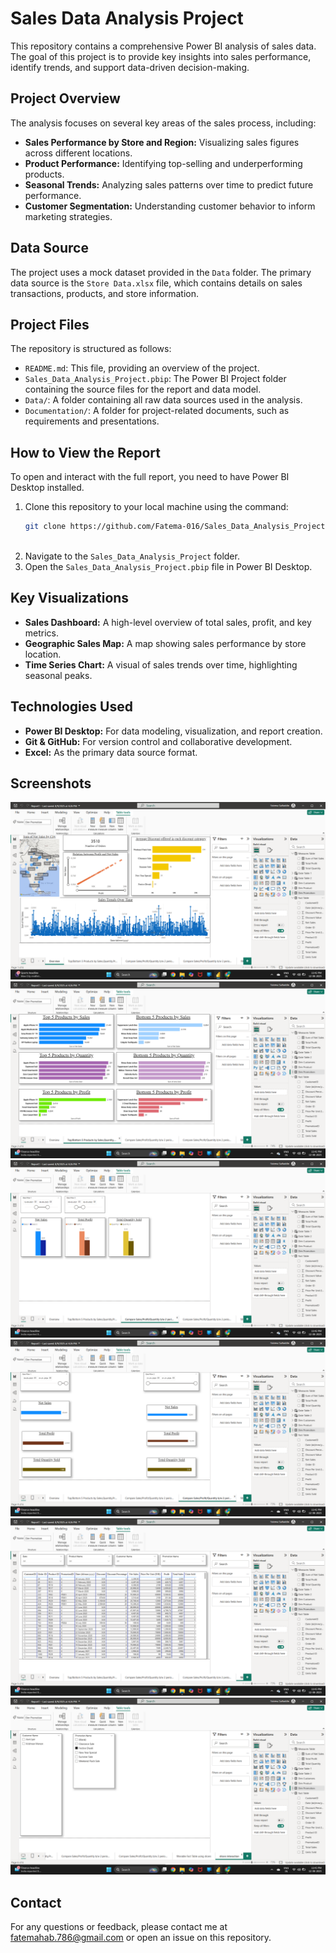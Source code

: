 # Sales Data Analysis Project

This repository contains a comprehensive Power BI analysis of sales data. The goal of this project is to provide key insights into sales performance, identify trends, and support data-driven decision-making.

## Project Overview

The analysis focuses on several key areas of the sales process, including:

* **Sales Performance by Store and Region:** Visualizing sales figures across different locations.
* **Product Performance:** Identifying top-selling and underperforming products.
* **Seasonal Trends:** Analyzing sales patterns over time to predict future performance.
* **Customer Segmentation:** Understanding customer behavior to inform marketing strategies.

## Data Source

The project uses a mock dataset provided in the `Data` folder. The primary data source is the `Store Data.xlsx` file, which contains details on sales transactions, products, and store information.

## Project Files

The repository is structured as follows:

* `README.md`: This file, providing an overview of the project.
* `Sales_Data_Analysis_Project.pbip`: The Power BI Project folder containing the source files for the report and data model.
* `Data/`: A folder containing all raw data sources used in the analysis.
* `Documentation/`: A folder for project-related documents, such as requirements and presentations.

## How to View the Report

To open and interact with the full report, you need to have Power BI Desktop installed.

1.  Clone this repository to your local machine using the command:
    ```bash
    git clone https://github.com/Fatema-016/Sales_Data_Analysis_Project.git
     
    ```
2.  Navigate to the `Sales_Data_Analysis_Project` folder.
3.  Open the `Sales_Data_Analysis_Project.pbip` file in Power BI Desktop.

## Key Visualizations

* **Sales Dashboard:** A high-level overview of total sales, profit, and key metrics.
* **Geographic Sales Map:** A map showing sales performance by store location.
* **Time Series Chart:** A visual of sales trends over time, highlighting seasonal peaks.

## Technologies Used

* **Power BI Desktop:** For data modeling, visualization, and report creation.
* **Git & GitHub:** For version control and collaborative development.
* **Excel:** As the primary data source format.

## Screenshots

![](https://github.com/Fatema-016/Sales_Data_Analysis_Project/blob/main/images/Screenshot%20(32).png)
![](https://github.com/Fatema-016/Sales_Data_Analysis_Project/blob/main/images/Screenshot%20(33).png)
![](https://github.com/Fatema-016/Sales_Data_Analysis_Project/blob/main/images/Screenshot%20(34).png)
![](https://github.com/Fatema-016/Sales_Data_Analysis_Project/blob/main/images/Screenshot%20(35).png)
![](https://github.com/Fatema-016/Sales_Data_Analysis_Project/blob/main/images/Screenshot%20(36).png)
![](https://github.com/Fatema-016/Sales_Data_Analysis_Project/blob/main/images/Screenshot%20(37).png)

## Contact

For any questions or feedback, please contact me at fatemahab.786@gmail.com or open an issue on this repository.




